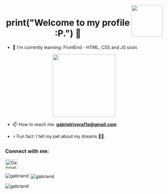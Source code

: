 <img align="right" width="100" height="auto" src="https://media.giphy.com/media/frSfC5NcmyF7q/giphy.gif">

<h1 align="center">print("Welcome to my profile :P.") 👋</h1> 


- 🌱 I'm currently learning: 
FrontEnd - HTML, CSS and JS soon.

<p align="center"> <img width="200" height="auto" src="https://media.giphy.com/media/9Y1wF3wx1Dex8w9wxL/giphy.gif"> 
</p>

- 📫 How to reach me: **gabrielrivera11a@gmail.com**

- ⚡ Fun fact: I tell my pet about my dreams 🐶✨.

<h3 align="left">Connect with me:</h3>
<p align="left">
<a href="https://twitter.com/Gabriiel_ARP" target="blank"><img align="center" src="https://raw.githubusercontent.com/rahuldkjain/github-profile-readme-generator/master/src/images/icons/Social/twitter.svg" alt="Gabriiel" height="30" width="40" /></a>

<!--<h3 align="left">Languages:</h3>-->
  
<p><img align="left" src="https://github-readme-stats.vercel.app/api/top-langs?username=gabriand&show_icons=true&locale=en&layout=compact" alt="gabriand"></p>

<p>&nbsp;<img align="center" src="https://github-readme-stats.vercel.app/api?username=gabriand&show_icons=true&locale=en" alt="gabriand"></p>

<p><img align="center" src="https://github-readme-streak-stats.herokuapp.com/?user=gabriand&" alt="gabriand"></p>


<!--
### print("Welcome to my profile :P.") 👋

**Gabriand/Gabriand** is a ✨ _special_ ✨ repository because its `README.md` (this file) appears on your GitHub profile.

Here are some ideas to get you started:

- 🔭 I’m currently working on ...

- 👯 I’m looking to collaborate on ...
- 🤔 I’m looking for help with ...
- 😄 Pronouns: 
- 💬 Ask me about ...
-->
